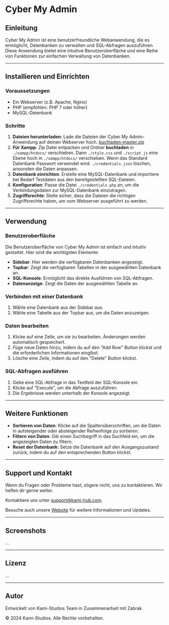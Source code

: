# Cyber My Admin

## Einleitung

Cyber My Admin ist eine benutzerfreundliche Webanwendung, die es ermöglicht, Datenbanken zu verwalten und SQL-Abfragen auszuführen. Diese Anwendung bietet eine intuitive Benutzeroberfläche und eine Reihe von Funktionen zur einfachen Verwaltung von Datenbanken.

---

## Installieren und Einrichten

### Voraussetzungen
- Ein Webserver (z.B. Apache, Nginx)
- PHP (empfohlen: PHP 7 oder höher)
- MySQL-Datenbank

### Schritte
1. **Dateien herunterladen**: Lade die Dateien der Cyber My Admin-Anwendung auf deinen Webserver hoch. [buchladen-master.zip](https://github.com/tsuki-kami-studios/buchladen/archive/refs/heads/master.zip)
2. **Für Xampp**: Zip Datei entpacken und Ordner **buchladen** in `./xampp/htdocs/` verschieben. Dann `./style.css` und `./script.js` eine Ebene hoch in `./xampp/htdocs/` verschieben. Wenn das Standard Datenbank Passwort verwendet wird: `./credentials.json` löschen, ansonsten die Daten anpassen.
3. **Datenbank einrichten**: Erstelle eine MySQL-Datenbank und importiere bei Bedarf Testdaten aus den bereitgestellten SQL-Dateien.
4. **Konfiguration**: Passe die Datei `./credentials.php` an, um die Verbindungsdaten zur MySQL-Datenbank einzutragen.
5. **Zugriffsrechte**: Stelle sicher, dass die Dateien die richtigen Zugriffsrechte haben, um vom Webserver ausgeführt zu werden.

---

## Verwendung

### Benutzeroberfläche

Die Benutzeroberfläche von Cyber My Admin ist einfach und intuitiv gestaltet. Hier sind die wichtigsten Elemente:

- **Sidebar**: Hier werden die verfügbaren Datenbanken angezeigt.
- **Topbar**: Zeigt die verfügbaren Tabellen in der ausgewählten Datenbank an.
- **SQL-Konsole**: Ermöglicht das direkte Ausführen von SQL-Abfragen.
- **Datenanzeige**: Zeigt die Daten der ausgewählten Tabelle an.

### Verbinden mit einer Datenbank

1. Wähle eine Datenbank aus der Sidebar aus.
2. Wähle eine Tabelle aus der Topbar aus, um die Daten anzuzeigen.

### Daten bearbeiten

1. Klicke auf eine Zelle, um sie zu bearbeiten. Änderungen werden automatisch gespeichert.
2. Füge neue Daten hinzu, indem du auf den "Add Row" Button klickst und die erforderlichen Informationen eingibst.
3. Lösche eine Zeile, indem du auf den "Delete" Button klickst.

### SQL-Abfragen ausführen

1. Gebe eine SQL-Abfrage in das Textfeld der SQL-Konsole ein.
2. Klicke auf "Execute", um die Abfrage auszuführen.
3. Die Ergebnisse werden unterhalb der Konsole angezeigt.

---

## Weitere Funktionen

- **Sortieren von Daten**: Klicke auf die Spaltenüberschriften, um die Daten in aufsteigender oder absteigender Reihenfolge zu sortieren.
- **Filtern von Daten**: Gib einen Suchbegriff in das Suchfeld ein, um die angezeigten Daten zu filtern.
- **Reset der Datenbank**: Setze die Datenbank auf den Ausgangszustand zurück, indem du auf den entsprechenden Button klickst.

---

## Support und Kontakt

Wenn du Fragen oder Probleme hast, zögere nicht, uns zu kontaktieren. Wir helfen dir gerne weiter.

Kontaktiere uns unter support@kami-hub.com.

Besuche auch unsere [Website](https://www.kami-hub.com) für weitere Informationen und Updates.

---

## Screenshots

...

---

## Lizenz

...

---

## Autor

Entwickelt von Kami-Studios Team in Zusammenarbeit mit Zabrak

© 2024 Kami-Studios. Alle Rechte vorbehalten.

